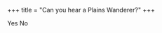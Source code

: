 +++
title = "Can you hear a Plains Wanderer?"
+++

<oe-verification-grid data-campaign="Powerful Owl" id="verification-grid" grid-size="1" progress-bar-position="top">
    <oe-verification verified="true" shortcut="y">Yes</oe-verification>
    <oe-verification verified="false" shortcut="n">No</oe-verification>
</oe-verification-grid>

<style>
    body {
        background-color: var(--micro-background-dark);
    }
</style>
